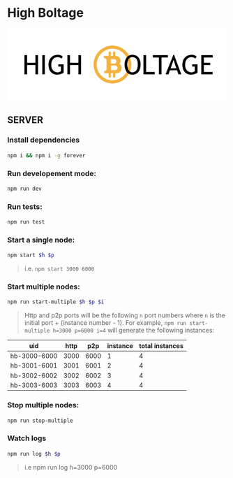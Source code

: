 # High Boltage

![High Boltage](miscellaneous/highboltage.png)

## SERVER

### Install dependencies
```bash
npm i && npm i -g forever
```
### Run developement mode:

```bash
npm run dev
```

### Run tests:

```bash
npm run test
```

### Start a single node:

```bash
npm start $h $p
```

> i.e. `npm start 3000 6000`

### Start multiple nodes:

```bash
npm run start-multiple $h $p $i
```

> Http and p2p ports will be the following `n` port numbers where `n` is the initial port + (instance number - 1). For example, `npm run start-multiple h=3000 p=6000 i=4` will generate the following instances: 

| uid          | http | p2p  | instance | total instances |
| ------------ | ---- | ---- | -------- | --------------- |
| hb-3000-6000 | 3000 | 6000 | 1        | 4               |
| hb-3001-6001 | 3001 | 6001 | 2        | 4               |
| hb-3002-6002 | 3002 | 6002 | 3        | 4               |
| hb-3003-6003 | 3003 | 6003 | 4        | 4               |

### Stop multiple nodes:

```bash
npm run stop-multiple
```

### Watch logs
```bash
npm run log $h $p
```
> i.e npm run log h=3000 p=6000